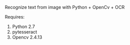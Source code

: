 Recognize text from image with Python + OpenCv + OCR

Requires:
1. Python 2.7
2. pytesseract
3. Opencv 2.4.13
